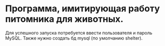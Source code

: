 ﻿# Программа, имитирующая работу питомника для животных.

Для успешного запуска потребуется ввести пользователя и пароль MySQL.
Также нужно создать бд mysql (по умолчанию shelter).

